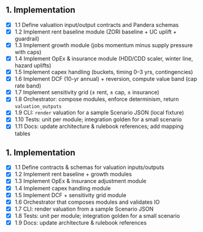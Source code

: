 ## 1. Implementation

- [x] 1.1 Define valuation input/output contracts and Pandera schemas
- [x] 1.2 Implement rent baseline module (ZORI baseline + UC uplift + guardrail)
- [x] 1.3 Implement growth module (jobs momentum minus supply pressure with caps)
- [x] 1.4 Implement OpEx & insurance module (HDD/CDD scaler, winter line, hazard uplifts)
- [x] 1.5 Implement capex handling (buckets, timing 0–3 yrs, contingencies)
- [x] 1.6 Implement DCF (10-yr annual) + reversion, compute value band (cap rate band)
- [x] 1.7 Implement sensitivity grid (± rent, ± cap, ± insurance)
- [x] 1.8 Orchestrator: compose modules, enforce determinism, return `valuation_outputs`
- [x] 1.9 CLI: `render` valuation for a sample Scenario JSON (local fixture)
- [x] 1.10 Tests: unit per module; integration golden for a small scenario
- [x] 1.11 Docs: update architecture & rulebook references; add mapping tables

## 1. Implementation

- [x] 1.1 Define contracts & schemas for valuation inputs/outputs
- [x] 1.2 Implement rent baseline + growth modules
- [x] 1.3 Implement OpEx & insurance adjustment module
- [x] 1.4 Implement capex handling module
- [x] 1.5 Implement DCF + sensitivity grid module
- [x] 1.6 Orchestrator that composes modules and validates IO
- [x] 1.7 CLI: render valuation from a sample Scenario JSON
- [x] 1.8 Tests: unit per module; integration golden for a small scenario
- [x] 1.9 Docs: update architecture & rulebook references

